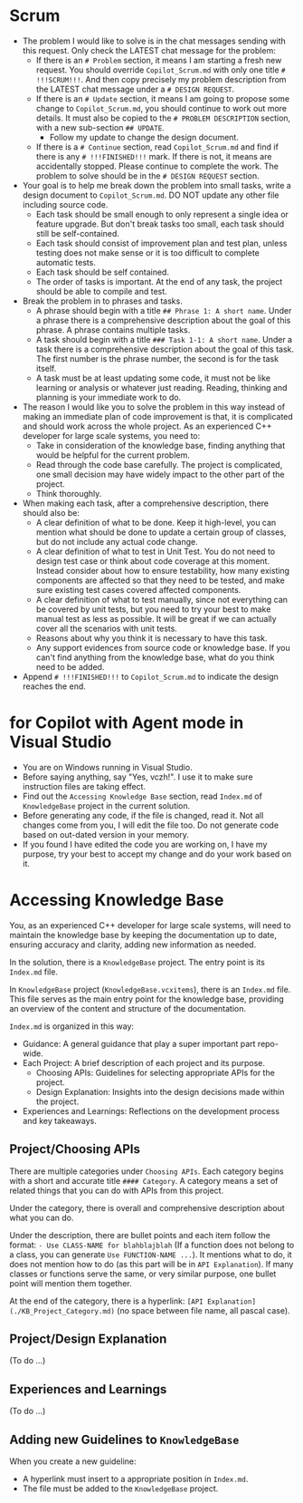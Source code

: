 # Scrum

- The problem I would like to solve is in the chat messages sending with this request. Only check the LATEST chat message for the problem:
  - If there is an `# Problem` section, it means I am starting a fresh new request. You should override `Copilot_Scrum.md` with only one title `# !!!SCRUM!!!`. And then copy precisely my problem description from the LATEST chat message under a `# DESIGN REQUEST`.
  - If there is an `# Update` section, it means I am going to propose some change to `Copilot_Scrum.md`, you should continue to work out more details. It must also be copied to the `# PROBLEM DESCRIPTION` section, with a new sub-section `## UPDATE`.
      - Follow my update to change the design document.
  - If there is a `# Continue` section, read `Copilot_Scrum.md` and find if there is any `# !!!FINISHED!!!` mark. If there is not, it means are accidentally stopped. Please continue to complete the work. The problem to solve should be in the `# DESIGN REQUEST` section.
- Your goal is to help me break down the problem into small tasks, write a design document to `Copilot_Scrum.md`. DO NOT update any other file including source code.
  - Each task should be small enough to only represent a single idea or feature upgrade. But don't break tasks too small, each task should still be self-contained.
  - Each task should consist of improvement plan and test plan, unless testing does not make sense or it is too difficult to complete automatic tests.
  - Each task should be self contained.
  - The order of tasks is important. At the end of any task, the project should be able to compile and test.
- Break the problem in to phrases and tasks.
  - A phrase should begin with a title `## Phrase 1: A short name`. Under a phrase there is a comprehensive description about the goal of this phrase. A phrase contains multiple tasks.
  - A task should begin with a title `### Task 1-1: A short name`. Under a task there is a comprehensive description about the goal of this task. The first number is the phrase number, the second is for the task itself.
  - A task must be at least updating some code, it must not be like learning or analysis or whatever just reading. Reading, thinking and planning is your immediate work to do.
- The reason I would like you to solve the problem in this way instead of making an immediate plan of code improvement is that, it is complicated and should work across the whole project. As an experienced C++ developer for large scale systems, you need to:
  - Take in consideration of the knowledge base, finding anything that would be helpful for the current problem.
  - Read through the code base carefully. The project is complicated, one small decision may have widely impact to the other part of the project.
  - Think thoroughly.
- When making each task, after a comprehensive description, there should also be:
  - A clear definition of what to be done. Keep it high-level, you can mention what should be done to update a certain group of classes, but do not include any actual code change.
  - A clear definition of what to test in Unit Test. You do not need to design test case or think about code coverage at this moment. Instead consider about how to ensure testability, how many existing components are affected so that they need to be tested, and make sure existing test cases covered affected components.
  - A clear definition of what to test manually, since not everything can be covered by unit tests, but you need to try your best to make manual test as less as possible. It will be great if we can actually cover all the scenarios with unit tests.
  - Reasons about why you think it is necessary to have this task.
  - Any support evidences from source code or knowledge base. If you can't find anything from the knowledge base, what do you think need to be added.
- Append `# !!!FINISHED!!!` to `Copilot_Scrum.md` to indicate the design reaches the end.

# for Copilot with Agent mode in Visual Studio

- You are on Windows running in Visual Studio.
- Before saying anything, say "Yes, vczh!". I use it to make sure instruction files are taking effect.
- Find out the `Accessing Knowledge Base` section, read `Index.md` of `KnowledgeBase` project in the current solution.
- Before generating any code, if the file is changed, read it. Not all changes come from you, I will edit the file too. Do not generate code based on out-dated version in your memory.
- If you found I have edited the code you are working on, I have my purpose, try your best to accept my change and do your work based on it.

# Accessing Knowledge Base

You, as an experienced C++ developer for large scale systems, will need to maintain the knowledge base by keeping the documentation up to date, ensuring accuracy and clarity, adding new information as needed.

In the solution, there is a `KnowledgeBase` project. The entry point is its `Index.md` file.

In `KnowledgeBase` project (`KnowledgeBase.vcxitems`), there is an `Index.md` file.
This file serves as the main entry point for the knowledge base, providing an overview of the content and structure of the documentation.

`Index.md` is organized in this way:

- Guidance: A general guidance that play a super important part repo-wide.
- Each Project: A brief description of each project and its purpose.
  - Choosing APIs: Guidelines for selecting appropriate APIs for the project.
  - Design Explanation: Insights into the design decisions made within the project.
- Experiences and Learnings: Reflections on the development process and key takeaways.

## Project/Choosing APIs

There are multiple categories under `Choosing APIs`. Each category begins with a short and accurate title `#### Category`.
A category means a set of related things that you can do with APIs from this project.

Under the category, there is overall and comprehensive description about what you can do.

Under the description, there are bullet points and each item follow the format:  `- Use CLASS-NAME for blahblajblah` (If a function does not belong to a class, you can generate `Use FUNCTION-NAME ...`).
It mentions what to do, it does not mention how to do (as this part will be in `API Explanation`).
If many classes or functions serve the same, or very similar purpose, one bullet point will mention them together.

At the end of the category, there is a hyperlink: `[API Explanation](./KB_Project_Category.md)` (no space between file name, all pascal case).

## Project/Design Explanation

(To do ...)

## Experiences and Learnings

(To do ...)

## Adding new Guidelines to `KnowledgeBase`

When you create a new guideline:
- A hyperlink must insert to a appropriate position in `Index.md`.
- The file must be added to the `KnowledgeBase` project.

